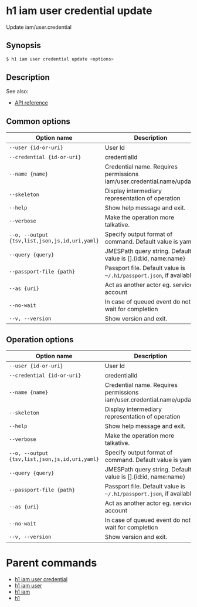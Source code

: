 
# h1 iam user credential update

Update iam/user.credential

## Synopsis

```bash
$ h1 iam user credential update <options>
```

## Description

See also:

* [API reference](https://api.hyperone.com/v2/docs#operation/iam_user_credential_patch)

## Common options

| Option name                                        | Description                                                              |
| -------------------------------------------------- | ------------------------------------------------------------------------ |
| ```--user {id-or-uri}```                           | User Id                                                                  |
| ```--credential {id-or-uri}```                     | credentialId                                                             |
| ```--name {name}```                                | Credential name. Requires permissions iam/user.credential.name/update    |
| ```--skeleton```                                   | Display intermediary representation of operation                         |
| ```--help```                                       | Show help message and exit.                                              |
| ```--verbose```                                    | Make the operation more talkative.                                       |
| ```--o, --output {tsv,list,json,js,id,uri,yaml}``` | Specify output format of command. Default value is yaml                  |
| ```--query {query}```                              | JMESPath query string. Default value is [].\{id:id, name:name\}          |
| ```--passport-file {path}```                       | Passport file. Default value is ```~/.h1/passport.json```, if available. |
| ```--as {uri}```                                   | Act as another actor eg. service account                                 |
| ```--no-wait```                                    | In case of queued event do not wait for completion                       |
| ```--v, --version```                               | Show version and exit.                                                   |

## Operation options

| Option name                                        | Description                                                              |
| -------------------------------------------------- | ------------------------------------------------------------------------ |
| ```--user {id-or-uri}```                           | User Id                                                                  |
| ```--credential {id-or-uri}```                     | credentialId                                                             |
| ```--name {name}```                                | Credential name. Requires permissions iam/user.credential.name/update    |
| ```--skeleton```                                   | Display intermediary representation of operation                         |
| ```--help```                                       | Show help message and exit.                                              |
| ```--verbose```                                    | Make the operation more talkative.                                       |
| ```--o, --output {tsv,list,json,js,id,uri,yaml}``` | Specify output format of command. Default value is yaml                  |
| ```--query {query}```                              | JMESPath query string. Default value is [].\{id:id, name:name\}          |
| ```--passport-file {path}```                       | Passport file. Default value is ```~/.h1/passport.json```, if available. |
| ```--as {uri}```                                   | Act as another actor eg. service account                                 |
| ```--no-wait```                                    | In case of queued event do not wait for completion                       |
| ```--v, --version```                               | Show version and exit.                                                   |

# Parent commands

* [h1 iam user credential](./../README.md)
* [h1 iam user](./../../README.md)
* [h1 iam](./../../../README.md)
* [h1](./../../../../README.md)
